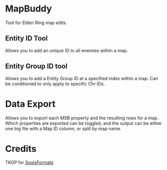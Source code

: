# MapBuddy
Tool for Elden Ring map edits. 

## Entity ID Tool
Allows you to add an unique ID to all enemies within a map.

## Entity Group ID tool
Allows you to add a Entity Group ID at a specified index within a map. Can be conditioned to only apply to specific Chr IDs.

# Data Export
Allows you to export each MSB property and the resulting rows for a map. Which properties are exported can be toggled, and the output can be either one big file with a Map ID column, or split by map name.

# Credits
TKGP for [SoulsFormats](https://github.com/JKAnderson/SoulsFormats)
